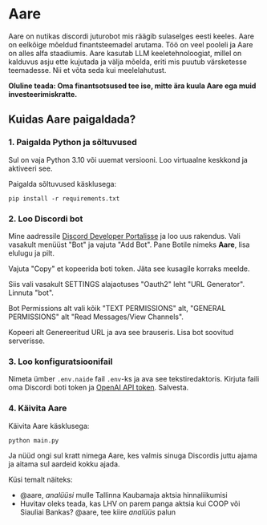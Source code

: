 # Aare
Aare on nutikas discordi juturobot mis räägib sulaselges eesti keeles. 
Aare on eelkõige mõeldud finantsteemadel arutama. Töö on veel pooleli ja Aare on alles alfa staadiumis. Aare kasutab LLM keeletehnoloogiat, millel on kalduvus asju ette kujutada ja välja mõelda, eriti mis puutub värsketesse teemadesse. Nii et võta seda kui meelelahutust.

**Oluline teada: Oma finantsotsused tee ise, mitte ära kuula Aare ega muid investeerimiskratte.** 

## Kuidas Aare paigaldada?

### 1. Paigalda Python ja sõltuvused
Sul on vaja Python 3.10 või uuemat versiooni. Loo virtuaalne keskkond ja aktiveeri see.

Paigalda sõltuvused käsklusega:

    pip install -r requirements.txt

### 2. Loo Discordi bot
Mine aadressile [Discord Developer Portalisse](https://discord.com/developers/applications) ja loo uus rakendus.
Vali vasakult menüüst "Bot" ja vajuta "Add Bot". Pane Botile nimeks **Aare**, lisa elulugu ja pilt.

Vajuta "Copy" et kopeerida boti token. Jäta see kusagile korraks meelde.

Siis vali vasakult SETTINGS alajaotuses "Oauth2" leht "URL Generator". Linnuta "bot".

Bot Permissions alt vali kõik "TEXT PERMISSIONS" alt, "GENERAL PERMISSIONS" alt "Read Messages/View Channels".

Kopeeri alt Genereeritud URL ja ava see brauseris. Lisa bot soovitud serverisse.

### 3. Loo konfiguratsioonifail
Nimeta ümber ```.env.naide``` fail ```.env```-ks ja ava see tekstiredaktoris.
Kirjuta faili oma Discordi boti token ja [OpenAI API token](https://platform.openai.com/account/api-keys).
 Salvesta.

### 4. Käivita Aare
Käivita Aare käsklusega:

    python main.py

Ja nüüd ongi sul kratt nimega Aare, kes valmis sinuga Discordis juttu ajama ja aitama sul aardeid kokku ajada.

Küsi temalt näiteks:
* @aare, *analüüsi* mulle Tallinna Kaubamaja aktsia hinnaliikumisi
* Huvitav oleks teada, kas LHV on parem panga aktsia kui COOP või Siauliai Bankas? @aare, tee kiire *analüüs* palun